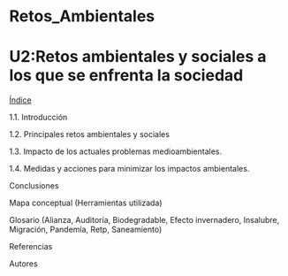 # Retos_Ambientales
# U2:Retos ambientales y sociales a los que se enfrenta la sociedad  


<u>Índice</u> 

1.1. Introducción

1.2. Principales retos ambientales y sociales

1.3. Impacto de los actuales problemas medioambientales.

1.4. Medidas y acciones para minimizar los impactos ambientales.
 
Conclusiones

Mapa conceptual (Herramientas utilizada)

Glosario (Alianza, Auditoría, Biodegradable, Efecto invernadero, Insalubre, Migración, Pandemía, Retp, Saneamiento)

Referencias

Autores


